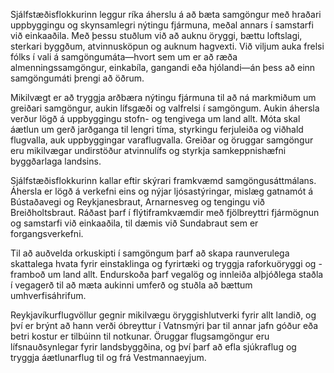 Sjálfstæðisflokkurinn leggur ríka áherslu á að bæta samgöngur með hraðari uppbyggingu og skynsamlegri nýtingu fjármuna, meðal annars í samstarfi við einkaaðila. Með þessu stuðlum við að auknu öryggi, bættu loftslagi, sterkari byggðum, atvinnusköpun og auknum hagvexti. Við viljum auka frelsi fólks í vali á samgöngumáta—hvort sem um er að ræða almenningssamgöngur, einkabíla, gangandi eða hjólandi—án þess að einn samgöngumáti þrengi að öðrum.

Mikilvægt er að tryggja arðbæra nýtingu fjármuna til að ná markmiðum um greiðari samgöngur, aukin lífsgæði og valfrelsi í samgöngum. Aukin áhersla verður lögð á uppbyggingu stofn- og tengivega um land allt. Móta skal áætlun um gerð jarðganga til lengri tíma, styrkingu ferjuleiða og viðhald flugvalla, auk uppbyggingar varaflugvalla. Greiðar og öruggar samgöngur eru mikilvægar undirstöður atvinnulífs og styrkja samkeppnishæfni byggðarlaga landsins.

Sjálfstæðisflokkurinn kallar eftir skýrari framkvæmd samgöngusáttmálans. Áhersla er lögð á verkefni eins og nýjar ljósastýringar, mislæg gatnamót á Bústaðavegi og Reykjanesbraut, Arnarnesveg og tengingu við Breiðholtsbraut. Ráðast þarf í flýtiframkvæmdir með fjölbreyttri fjármögnun og samstarfi við einkaaðila, til dæmis við Sundabraut sem er forgangsverkefni.

Til að auðvelda orkuskipti í samgöngum þarf að skapa raunverulega skattalega hvata fyrir einstaklinga og fyrirtæki og tryggja raforkuöryggi og -framboð um land allt. Endurskoða þarf vegalög og innleiða alþjóðlega staðla í vegagerð til að mæta aukinni umferð og stuðla að bættum umhverfisáhrifum.

Reykjavíkurflugvöllur gegnir mikilvægu öryggishlutverki fyrir allt landið, og því er brýnt að hann verði óbreyttur í Vatnsmýri þar til annar jafn góður eða betri kostur er tilbúinn til notkunar. Öruggar flugsamgöngur eru lífsnauðsynlegar fyrir landsbyggðina, og því þarf að efla sjúkraflug og tryggja áætlunarflug til og frá Vestmannaeyjum. 

